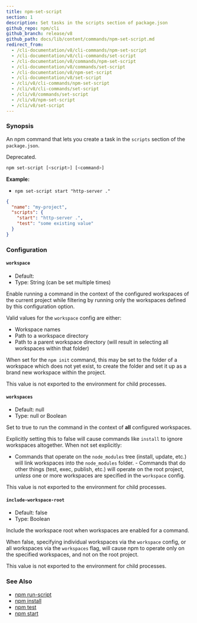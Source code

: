 ```yaml
---
title: npm-set-script
section: 1
description: Set tasks in the scripts section of package.json
github_repo: npm/cli
github_branch: release/v8
github_path: docs/lib/content/commands/npm-set-script.md
redirect_from:
  - /cli-documentation/v8/cli-commands/npm-set-script
  - /cli-documentation/v8/cli-commands/set-script
  - /cli-documentation/v8/commands/npm-set-script
  - /cli-documentation/v8/commands/set-script
  - /cli-documentation/v8/npm-set-script
  - /cli-documentation/v8/set-script
  - /cli/v8/cli-commands/npm-set-script
  - /cli/v8/cli-commands/set-script
  - /cli/v8/commands/set-script
  - /cli/v8/npm-set-script
  - /cli/v8/set-script
---
```


### Synopsis
An npm command that lets you create a task in the `scripts` section of the `package.json`.

Deprecated.

```bash
npm set-script [<script>] [<command>]
```


**Example:**

* `npm set-script start "http-server ."`

```json
{
  "name": "my-project",
  "scripts": {
    "start": "http-server .",
    "test": "some existing value"
  }
}
```

### Configuration

#### `workspace`

* Default:
* Type: String (can be set multiple times)

Enable running a command in the context of the configured workspaces of the
current project while filtering by running only the workspaces defined by
this configuration option.

Valid values for the `workspace` config are either:

* Workspace names
* Path to a workspace directory
* Path to a parent workspace directory (will result in selecting all
  workspaces within that folder)

When set for the `npm init` command, this may be set to the folder of a
workspace which does not yet exist, to create the folder and set it up as a
brand new workspace within the project.

This value is not exported to the environment for child processes.

#### `workspaces`

* Default: null
* Type: null or Boolean

Set to true to run the command in the context of **all** configured
workspaces.

Explicitly setting this to false will cause commands like `install` to
ignore workspaces altogether. When not set explicitly:

- Commands that operate on the `node_modules` tree (install, update, etc.)
will link workspaces into the `node_modules` folder. - Commands that do
other things (test, exec, publish, etc.) will operate on the root project,
_unless_ one or more workspaces are specified in the `workspace` config.

This value is not exported to the environment for child processes.

#### `include-workspace-root`

* Default: false
* Type: Boolean

Include the workspace root when workspaces are enabled for a command.

When false, specifying individual workspaces via the `workspace` config, or
all workspaces via the `workspaces` flag, will cause npm to operate only on
the specified workspaces, and not on the root project.

This value is not exported to the environment for child processes.

### See Also

* [npm run-script](/cli/v8/commands/npm-run-script)
* [npm install](/cli/v8/commands/npm-install)
* [npm test](/cli/v8/commands/npm-test)
* [npm start](/cli/v8/commands/npm-start)
